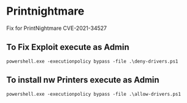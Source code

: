 # Printnightmare
Fix for PrintNightmare CVE-2021-34527

## To Fix Exploit execute as Admin
```
powershell.exe -executionpolicy bypass -file .\deny-drivers.ps1
```
## To install nw Printers execute as Admin
```
powershell.exe -executionpolicy bypass -file .\allow-drivers.ps1
```
